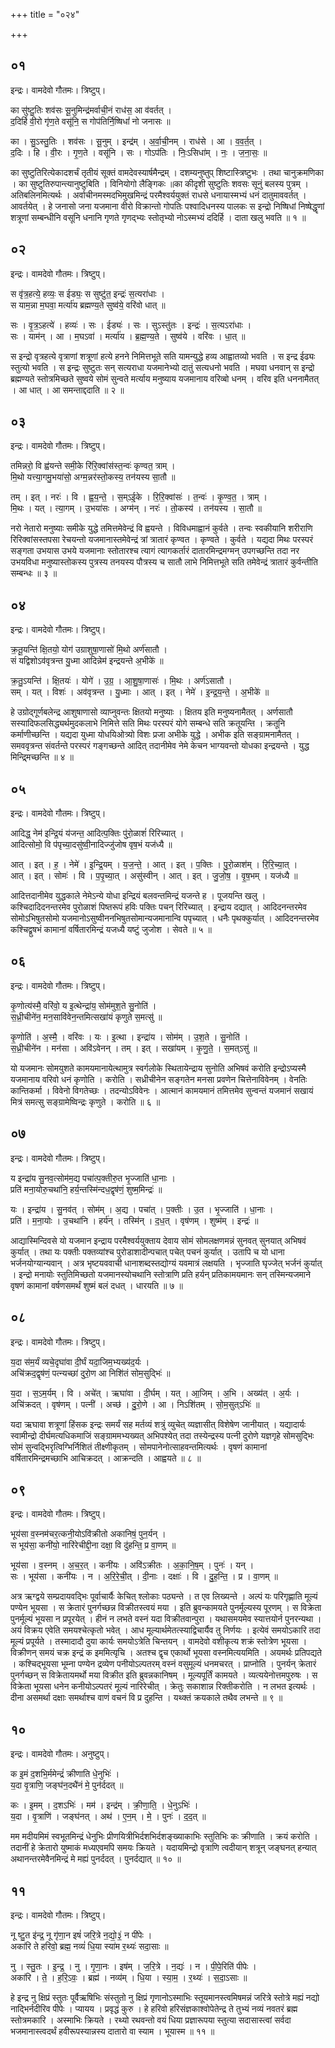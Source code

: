 +++
title = "०२४"

+++


## ०१
इन्द्रः। वामदेवो गौतमः। त्रिष्टुप्।

का सु॑ष्टु॒तिः शव॑सः सू॒नुमिन्द्र॑मर्वाची॒नं राध॑स॒ आ व॑वर्तत् ।  
द॒दिर्हि वी॒रो गृ॑ण॒ते वसू॑नि॒ स गोप॑तिर्नि॒ष्षिधां॑ नो जनासः ॥

का । सु॒ऽस्तु॒तिः । शव॑सः । सू॒नुम् । इन्द्र॑म् । अ॒र्वा॒ची॒नम् । राध॑से । आ । व॒व॒र्त॒त् ।  
द॒दिः । हि । वी॒रः । गृ॒ण॒ते । वसू॑नि । सः । गोऽप॑तिः । निः॒ऽसिधा॑म् । नः॒ । ज॒ना॒सः॒ ॥

का सुष्टुतिरित्येकादशर्चं तृतीयं सूक्तं वामदेवस्यार्षमैन्द्रम् । दशम्यनुष्तुप् शिष्टास्त्रिष्टुभः । तथा चानुक्रमणिका । का सुष्टुतिरुपान्त्यानुष्टुबिति । विनियोगो लैङ्गिकः ॥का कीदृशी सुष्टुतिः शवसः सूनुं बलस्य पुत्रम् । अतिबलिनमित्यर्थः । अर्वाचीनमस्मदभिमुखमिन्द्रं परमैश्वर्ययुक्तं राधसे धनायास्मभ्यं धनं दातुमाववर्तत् । आवर्तयेत् । हे जनासो जना यजमाना वीरो विक्रान्तो गोपतिः पश्वादिधनस्य पालकः स इन्द्रो निष्षिधां निष्षेद्धॄणां शत्रूणां सम्बन्धीनि वसूनि धनानि गृणते गृणद्भ्यः स्तोतृभ्यो नोऽस्मभ्यं ददिर्हि । दाता खलु भवति ॥ १ ॥

## ०२
इन्द्रः। वामदेवो गौतमः। त्रिष्टुप्।

स वृ॑त्र॒हत्ये॒ हव्यः॒ स ईड्यः॒ स सुष्टु॑त॒ इन्द्रः॑ स॒त्यरा॑धाः ।  
स याम॒न्ना म॒घवा॒ मर्त्या॑य ब्रह्मण्य॒ते सुष्व॑ये॒ वरि॑वो धात् ॥

सः । वृ॒त्र॒ऽहत्ये॑ । हव्यः॑ । सः । ईड्यः॑ । सः । सुऽस्तु॑तः । इन्द्रः॑ । स॒त्यऽरा॑धाः ।  
सः । याम॑न् । आ । म॒घऽवा॑ । मर्त्या॑य । ब्र॒ह्म॒ण्य॒ते । सुष्व॑ये । वरि॑वः । धा॒त् ॥

स इन्द्रो वृत्रहत्ये वृत्राणां शत्रूणां हत्ये हनने निमित्तभूते सति यामन्युद्धे हव्य आह्वातव्यो भवति । स इन्द्र ईढ्यः स्तुत्यो भवति । स इन्द्रः सुष्टुतः सन् सत्यराधा यजमानेभ्यो दातुं सत्यधनो भवति । मघवा धनवान् स इन्द्रो ब्रह्मण्यते स्तोत्रमिच्छते सुष्वये सोमं सुन्वते मर्त्याय मनुष्याय यजमानाय वरिव्बो धनम् । वरिव इति धननामैतत् । आ धात् । आ समन्ताद्ददाति ॥ २ ॥

## ०३
इन्द्रः। वामदेवो गौतमः। त्रिष्टुप्।

तमिन्नरो॒ वि ह्व॑यन्ते समी॒के रि॑रि॒क्वांस॑स्त॒न्वः॑ कृण्वत॒ त्राम् ।  
मि॒थो यत्त्या॒गमु॒भया॑सो॒ अग्म॒न्नर॑स्तो॒कस्य॒ तन॑यस्य सा॒तौ ॥

तम् । इत् । नरः॑ । वि । ह्व॒य॒न्ते॒ । स॒म्ऽई॒के । रि॒रि॒क्वांसः॑ । त॒न्वः॑ । कृ॒ण्व॒त॒ । त्राम् ।  
मि॒थः । यत् । त्या॒गम् । उ॒भया॑सः । अग्म॑न् । नरः॑ । तो॒कस्य॑ । तन॑यस्य । सा॒तौ ॥

नरो नेतारो मनुष्याः समीके युद्धे तमित्तमेवेन्द्रं वि ह्वयन्ते । विविधमाह्वानं कुर्वते । तन्वः स्वकीयानि शरीराणि रिरिक्वांसस्तपसा रेचयन्तो यजमानास्तमेवेन्द्रं त्रां त्रातारं कृण्वत । कृण्वते । कुर्वते । यद्यदा मिथः परस्परं सङ्गता उभयास उभये यजमानाः स्तोतारश्च त्यागं त्यागकर्तारं दातारमिन्द्रमग्मन् उपगच्छन्ति तदा नर उभयविधा मनुष्यास्तोकस्य पुत्रस्य तनयस्य पौत्रस्य च सातौ लाभे निमित्तभूते सति तमेवेन्द्रं त्रातारं कुर्वन्तीति सम्बन्धः ॥ ३ ॥

## ०४
इन्द्रः। वामदेवो गौतमः। त्रिष्टुप्।

क्र॒तू॒यन्ति॑ क्षि॒तयो॒ योग॑ उग्राशुषा॒णासो॑ मि॒थो अर्ण॑सातौ ।  
सं यद्विशोऽव॑वृत्रन्त यु॒ध्मा आदिन्नेम॑ इन्द्रयन्ते अ॒भीके॑ ॥

क्र॒तु॒ऽयन्ति॑ । क्षि॒तयः॑ । योगे॑ । उ॒ग्र॒ । आ॒शु॒षा॒णासः॑ । मि॒थः । अर्ण॑ऽसातौ ।  
सम् । यत् । विशः॑ । अव॑वृत्रन्त । यु॒ध्माः । आत् । इत् । नेमे॑ । इ॒न्द्र॒य॒न्ते॒ । अ॒भीके॑ ॥

हे उग्रोद्गूर्णबलेन्द्र आशुषाणासो व्याप्नुवन्तः क्षितयो मनुष्याः । क्षितय इति मनुष्यनामैतत् । अर्णसातौ सस्यादिफलसिद्ध्यर्थमुदकलाभे निमित्ते सति मिथः परस्परं योगे सम्बन्धे सति क्रतूयन्ति । क्रतूनि कर्माणीच्छन्ति । यद्यदा युध्मा योधयिओत्र्यो विशः प्रजा अभीके युद्धे । अभीक इति सङ्ग्रामनामैतत् । समववृत्रन्त संवर्तन्ते परस्परं गङ्गच्छन्ते आदित् तदानीमेव नेमे केचन भाग्यवन्तो योधका इन्द्रयन्ते । युद्ध मिन्द्र्मिच्छन्ति ॥ ४ ॥

## ०५
इन्द्रः। वामदेवो गौतमः। त्रिष्टुप्।

आदिद्ध॒ नेम॑ इन्द्रि॒यं य॑जन्त॒ आदित्प॒क्तिः पु॑रो॒ळाशं॑ रिरिच्यात् ।  
आदित्सोमो॒ वि प॑पृच्या॒दसु॑ष्वी॒नादिज्जु॑जोष वृष॒भं यज॑ध्यै ॥

आत् । इत् । ह॒ । नेमे॑ । इ॒न्द्रि॒यम् । य॒ज॒न्ते॒ । आत् । इत् । प॒क्तिः । पु॒रो॒ळाश॑म् । रि॒रि॒च्या॒त् ।  
आत् । इत् । सोमः॑ । वि । प॒पृ॒च्या॒त् । असु॑स्वीन् । आत् । इत् । जु॒जो॒ष॒ । वृ॒ष॒भम् । यज॑ध्यै ॥

आदित्तदानीमेव युद्धकाले नेमेऽन्ये योधा इन्द्रियं बलवन्तमिन्द्रं यजन्ते ह । पूजयन्ति खलु । कश्चिदादिदनन्तरमेव पुरोळाशं पिष्तरूपं हविः पक्तिः पचन् रिरिच्यात् । इन्द्राय दद्यात् । आदिदनन्तरमेव सोमोऽभिषुतसोमो यजमानोऽसुष्वीननभिषुतसोमान्यजमानान्वि पपृच्यात् । धनैः पृथक्कुर्यात् । आदिदनन्तरमेव कश्चिद्व्रुषभं कामानां वर्षितारमिन्द्रं यजध्यै यष्टुं जुजोश । सेवते ॥ ५ ॥

## ०६
इन्द्रः। वामदेवो गौतमः। त्रिष्टुप्।

कृ॒णोत्य॑स्मै॒ वरि॑वो॒ य इ॒त्थेन्द्रा॑य॒ सोम॑मुश॒ते सु॒नोति॑ ।  
स॒ध्री॒चीने॑न॒ मन॒सावि॑वेन॒न्तमित्सखा॑यं कृणुते स॒मत्सु॑ ॥

कृ॒णोति॑ । अ॒स्मै॒ । वरि॑वः । यः । इ॒त्था । इन्द्रा॑य । सोम॑म् । उ॒श॒ते । सु॒नोति॑ ।  
स॒ध्री॒चीने॑न । मन॑सा । अवि॑ऽवेनन् । तम् । इत् । सखा॑यम् । कृ॒णु॒ते॒ । स॒मत्ऽसु॑ ॥

यो यजमानः सोमयुशते कामयमानायेत्थामुत्र स्वर्गलोके स्थितायेन्द्राय सुनोति अभिषवं करोति इन्द्रोऽप्यस्मै यजमानाय वरिवो धनं कृणोति । करोति । सध्रीचीनेन सङ्गतेन मनसा प्रवणेन चित्तेनाविवेनम् । वेनतिः कान्तिकर्मा । विवेनो विगतेच्छः । तदन्योऽविवेनः । आत्मानं कामयमानं तमित्तमेव सुन्वन्तं यजमानं सखायं मित्रं समत्सु सङ्ग्रामेष्विन्द्रः कृणुते । करोति ॥ ६ ॥

## ०७
इन्द्रः। वामदेवो गौतमः। त्रिष्टुप्।

य इन्द्रा॑य सु॒नव॒त्सोम॑म॒द्य पचा॑त्प॒क्तीरु॒त भृ॒ज्जाति॑ धा॒नाः ।  
प्रति॑ मना॒योरु॒चथा॑नि॒ हर्य॒न्तस्मि॑न्दध॒द्वृष॑णं॒ शुष्म॒मिन्द्रः॑ ॥

यः । इन्द्रा॑य । सु॒नव॑त् । सोम॑म् । अ॒द्य । पचा॑त् । प॒क्तीः । उ॒त । भृ॒ज्जाति॑ । धा॒नाः ।  
प्रति॑ । म॒ना॒योः । उ॒चथा॑नि । हर्य॑न् । तस्मि॑न् । द॒ध॒त् । वृष॑णम् । शुष्म॑म् । इन्द्रः॑ ॥

आद्यास्मिन्दिवसे यो यजमान इन्द्राय परमैश्वर्ययुक्ताय देवाय सोमं सोमलक्षणमन्नं सुनवत् सुनयात् अभिषवं कुर्यात् । तथा यः पक्तीः पक्तव्यांश्च पुरोडाशादीन्पचात् पचेत् पचनं कुर्यात् । उतापि च यो धाना भर्जनयोग्यान्यवान् । अत्र भृष्टयववाची धानाशब्दस्तद्योग्यं यवमात्रं लक्षयति । भृज्जाति घृज्जेत् भर्जनं कुर्यात् । इन्द्रो मनायोः स्तुतिमिच्छतो यजमानस्योचथानि स्तोत्राणि प्रति हर्यन् प्रतिकामयमानः सन् तस्मिन्यजमाने वृषणं कामानां वर्षणसमर्थं शुष्मं बलं दधत् । धारयति ॥ ७ ॥

## ०८
इन्द्रः। वामदेवो गौतमः। त्रिष्टुप्।

य॒दा स॑म॒र्यं व्यचे॒दृघा॑वा दी॒र्घं यदा॒जिम॒भ्यख्य॑द॒र्यः ।  
अचि॑क्रद॒द्वृष॑णं॒ पत्न्यच्छा॑ दुरो॒ण आ निशि॑तं सोम॒सुद्भिः॑ ॥

य॒दा । स॒ऽम॒र्यम् । वि । अचे॑त् । ऋघा॑वा । दी॒र्घम् । यत् । आ॒जिम् । अ॒भि । अख्य॑त् । अ॒र्यः ।  
अचि॑क्रदत् । वृष॑णम् । पत्नी॑ । अच्छ॑ । दु॒रो॒णे । आ । निऽशि॑तम् । सो॒म॒सुत्ऽभिः॑ ॥

यदा ऋघावा शत्रूणां हिंसक इन्द्रः समर्यं सह मर्तव्यं शत्रुं व्युचेत् व्यज्ञासीत् विशेषेण जानीयात् । यद्यादार्यः स्वामीन्द्रो दीर्घमत्यधिकमाजिं सङ्ग्राममभ्यख्यत् अभिपश्येत् तदा तस्येन्द्रस्य पत्नी दुरोणे यज्ञगृहे सोमसुद्भिः सोमं सुन्वद्भिरृत्विग्भिर्निशितं तीक्ष्णीकृतम् । सोमपानेनोत्साहवन्तमित्यर्थः । वृषणं कामानां वर्षितारमिन्द्रमच्छाभि आचिक्रदत् । आक्रन्दति । आह्वयते ॥ ८ ॥

## ०९
इन्द्रः। वामदेवो गौतमः। त्रिष्टुप्।

भूय॑सा व॒स्नम॑चर॒त्कनी॒योऽवि॑क्रीतो अकानिषं॒ पुन॒र्यन् ।  
स भूय॑सा॒ कनी॑यो॒ नारि॑रेचीद्दी॒ना दक्षा॒ वि दु॑हन्ति॒ प्र वा॒णम् ॥

भूय॑सा । व॒स्नम् । अ॒च॒र॒त् । कनी॑यः । अवि॑ऽक्रीतः । अ॒का॒नि॒ष॒म् । पुनः॑ । यन् ।  
सः । भूय॑सा । कनी॑यः । न । अ॒रि॒रे॒ची॒त् । दी॒नाः । दक्षाः॑ । वि । दु॒ह॒न्ति॒ । प्र । वा॒णम् ॥

अत्र ऋग्द्वये सम्प्रदायवद्भिः पूर्वाचार्यैः केचित् श्लोकाः पठ्यन्ते । त एव लिख्यन्ते । अल्पं यः परिगृह्णाति मूल्यं पण्येन भूयसा । स क्रेतारं पुनर्गच्छन्न विक्रीतस्त्वयं मया । इति ब्रुवन्कामयते पुनर्मूल्यस्य पूरणम् । स विक्रेता पुनर्मूल्यं भूयसा न प्रपूरयेत् । हीनं न लभते वस्नं यदा विक्रीतवान्पुरा । यथासमयमेव स्यात्तयोर्न पुनरन्यथा । अयं विक्रय एवेति समयश्चेत्कृतो भवेत् । आध मूल्यार्थमेतत्स्याद्विचार्यैव तु निर्णयः । इत्येवं समयोऽकारि तदा मूल्यं प्रपूर्यते । तस्मादादौ दुया कार्यः समयोऽत्रेति चिन्तयन् । वामदेवो वशीकृत्य शक्रं स्तोत्रेण भूयसा । विक्रीणन् समयं चक्र इन्द्रं क इममित्यृचि । अतश्च द्वृच एकार्थो भूयसा वस्नमित्ययमिति । अयमर्थः प्रतिपद्यते । कश्चिद्भूयसा भूम्ना पण्येन द्रव्येण पनीयोऽल्पतरम् वस्नं वसुमूल्यं धनमचरत् । प्राप्नोति । पुनर्यन् क्रेतारं पुनर्गच्छन् स विक्रेतायमर्थो मया विक्रीत इति ब्रुवन्नकानिषम् । मूल्यपूर्तिं कामयते । व्यत्ययेनोत्तमपुरुषः । स विक्रेता भूयसा धनेन कनीयोऽल्पतरं मूल्यं नारिरेचीत् । क्रेतुः सकाशान्न रिक्तीकरोति । न लभत इत्यर्थः । दीना असमर्था दक्षाः समर्थाश्च वाणं वचनं वि प्र दुहन्ति । यथ्क्तं क्रयकाले तथैव लभन्ते ॥ ९ ॥

## १०
इन्द्रः। वामदेवो गौतमः। अनुष्टुप्।

क इ॒मं द॒शभि॒र्ममेन्द्रं॑ क्रीणाति धे॒नुभिः॑ ।  
य॒दा वृ॒त्राणि॒ जङ्घ॑न॒दथै॑नं मे॒ पुन॑र्ददत् ॥

कः । इ॒मम् । द॒शऽभिः॑ । मम॑ । इन्द्र॑म् । क्री॒णा॒ति॒ । धे॒नुऽभिः॑ ।  
य॒दा । वृ॒त्राणि॑ । जङ्घ॑नत् । अथ॑ । ए॒न॒म् । मे॒ । पुनः॑ । द॒द॒त् ॥

मम मदीयमिमं स्वभूतमिन्द्रं धेनुभिः प्रीणयित्रीभिर्दशभिर्दशङ्ख्याकाभिः स्तुतिभिः कः क्रीणाति । क्रयं करोति । तदानीं हे क्रेतारो युष्माकं मध्यएवमपि समयः क्रियते । यदायमिन्द्रो वृत्राणि त्वदीयान् शत्रून् जङ्घनत् हन्यात् अथानन्तरमेवैनमिन्द्रं मे मह्यं पुनर्ददत् । पुनर्दद्यात् ॥ १० ॥

## ११
इन्द्रः। वामदेवो गौतमः। त्रिष्टुप्।

नू ष्टु॒त इ॑न्द्र॒ नू गृ॑णा॒न इषं॑ जरि॒त्रे न॒द्यो॒३॒॑ न पी॑पेः ।  
अका॑रि ते हरिवो॒ ब्रह्म॒ नव्यं॑ धि॒या स्या॑म र॒थ्यः॑ सदा॒साः ॥

नु । स्तु॒तः । इ॒न्द्र॒ । नु । गृ॒णा॒नः । इष॑म् । ज॒रि॒त्रे । न॒द्यः॑ । न । पी॒पे॒रिति॑ पीपेः ।  
अका॑रि । ते॒ । ह॒रि॒ऽवः॒ । ब्रह्म॑ । नव्य॑म् । धि॒या । स्या॒म॒ । र॒थ्यः॑ । स॒दा॒ऽसाः ॥

हे इन्द्र नु क्षिप्रं स्तुतः पूर्वैऋषिभिः संस्तुतो नु क्षिप्रं गृणानोऽस्माभिः स्तूयमानस्त्वमिषमन्नं जरित्रे स्तोत्रे मह्यं नद्यो नाद्भिर्नदीरिव पीपेः । प्यायय । प्रवृद्धं कुरु । हे हरिवो हरिसंज्ञकाश्वोपेतेन्द्र ते तुभ्यं नव्यं नवतरं ब्रह्म स्तोत्रमकारि । अस्माभिः क्रियते । रथ्यो रथवन्तो वयं धिया प्रज्ञारूपया स्तुत्या सदासास्त्वां सर्वदा भजमानास्त्वदर्थं हवीरूपस्यान्नस्य दातारो वा स्याम । भूयास्म ॥ ११ ॥
